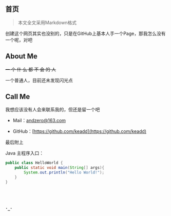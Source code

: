 ## 首页



> 本文全文采用Markdown格式



创建这个网页其实也没别的，只是在GitHub上基本人手一个Page，那我怎么没有一个呢，对吧



## About Me

~~一 个 什 么 都 不 会 的 人~~

一个普通人，目前还未发现闪光点



## Call Me

我想应该没有人会来联系我的，但还是留一个吧


+ Mail：andzero@163.com

+ GitHub：[https://github.com/keadd](https://github.com/keadd)



最后附上

Java 主程序入口：

```java
public class HelloWorld {
    public static void main(String[] args){
        System.out.println("Hello World!");
    }
}
```

<br/>

<br/>

#### `·_·`

